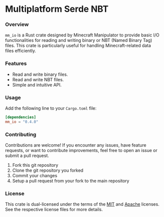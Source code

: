 # Multiplatform Serde NBT

### Overview
`mm_io` is a Rust crate designed by Minecraft Manipulator to provide basic I/O functionalities for reading and writing binary or NBT (Named Binary Tag) files. This crate is particularly useful for handling Minecraft-related data files efficiently.

### Features
- Read and write binary files.
- Read and write NBT files.
- Simple and intuitive API.

### Usage
Add the following line to your `Cargo.toml` file:
```toml
[dependencies]
mm_io = "0.4.0"
```

<!--#### Reading NBT files
```rust
// Read u8 from NBT file:
use bin::TagIo;

let x = &vec![0x01];
let mut fr = bin::FileReaderBE::new(x, 0);
let byte = fr.read::<u8>().unwrap();
assert_eq!(byte, 0x01);
```

#### Writing NBT files
```rust

```-->

### Contributing
Contributions are welcome! If you encounter any issues, have feature requests, or want to contribute improvements, feel free to open an issue or submit a pull request.
1. Fork this git repository
2. Clone the git repository you forked
3. Commit your changes
4. Setup a pull request from your fork to the main repository

### License
This crate is dual-licensed under the terms of the [MIT](https://github.com/Team-Lodestone/mm-io/blob/main/LICENSE-MIT) and [Apache](https://github.com/Team-Lodestone/mm-io/blob/main/LICENSE-APACHE) licenses. See the respective license files for more details.
